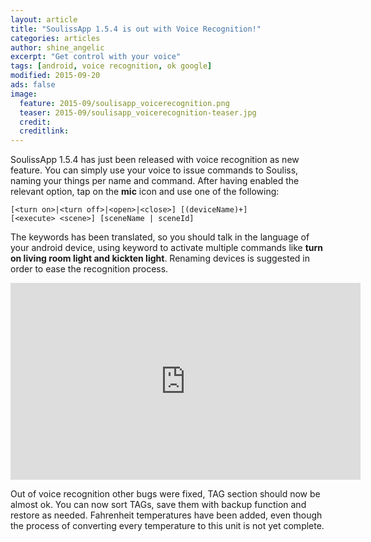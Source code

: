 ```yaml
---
layout: article
title: "SoulissApp 1.5.4 is out with Voice Recognition!"
categories: articles
author: shine_angelic
excerpt: "Get control with your voice"
tags: [android, voice recognition, ok google]
modified: 2015-09-20
ads: false  
image:
  feature: 2015-09/soulisapp_voicerecognition.png
  teaser: 2015-09/soulisapp_voicerecognition-teaser.jpg
  credit: 
  creditlink:
---
```


SoulissApp 1.5.4 has just been released with voice recognition as new feature. You can simply use your voice to issue commands to Souliss, naming your things per name and command. After having enabled the relevant option, tap on the **mic** icon and use one of the following:

    [<turn on>|<turn off>|<open>|<close>] [(deviceName)+]
    [<execute> <scene>] [sceneName | sceneId]

The keywords has been translated, so you should talk in the language of your android device, using keyword to activate multiple commands like **turn on living room light and kickten light**. Renaming devices is suggested in order to ease the recognition process.

<iframe width="560" height="315" src="https://www.youtube.com/embed/rUKhIjKXzoc" frameborder="0" allowfullscreen></iframe>

Out of voice recognition other bugs were fixed, TAG section should now be almost ok. You can now sort TAGs, save them with backup function and restore as needed. Fahrenheit temperatures have been added, even though the process of converting every temperature to this unit is not yet complete.

